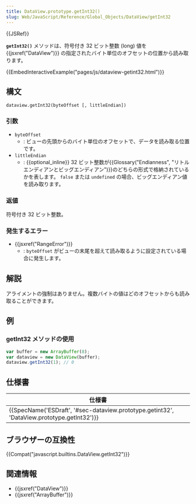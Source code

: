 ```yaml
---
title: DataView.prototype.getInt32()
slug: Web/JavaScript/Reference/Global_Objects/DataView/getInt32
---
```


{{JSRef}}

**`getInt32()`** メソッドは、符号付き 32 ビット整数 (long) 値を {{jsxref("DataView")}} の指定されたバイト単位のオフセットの位置から読み取ります。

{{EmbedInteractiveExample("pages/js/dataview-getint32.html")}}

## 構文

```
dataview.getInt32(byteOffset [, littleEndian])
```

### 引数

- `byteOffset`
  - : ビューの先頭からのバイト単位のオフセットで、データを読み取る位置です。
- `littleEndian`
  - : {{optional_inline}} 32 ビット整数が{{Glossary("Endianness", "リトルエンディアンとビッグエンディアン")}}のどちらの形式で格納されているかを表します。 `false` または `undefined` の場合、ビッグエンディアン値を読み取ります。

### 返値

符号付き 32 ビット整数。

### 発生するエラー

- {{jsxref("RangeError")}}
  - : `byteOffset` がビューの末尾を超えて読み取るように設定されている場合に発生します。

## 解説

アライメントの強制はありません。複数バイトの値はどのオフセットからも読み取ることができます。

## 例

### getInt32 メソッドの使用

```js
var buffer = new ArrayBuffer(8);
var dataview = new DataView(buffer);
dataview.getInt32(1); // 0
```

## 仕様書

| 仕様書                                                                                                                   |
| ------------------------------------------------------------------------------------------------------------------------ |
| {{SpecName('ESDraft', '#sec-dataview.prototype.getint32', 'DataView.prototype.getInt32')}} |

## ブラウザーの互換性

{{Compat("javascript.builtins.DataView.getInt32")}}

## 関連情報

- {{jsxref("DataView")}}
- {{jsxref("ArrayBuffer")}}
